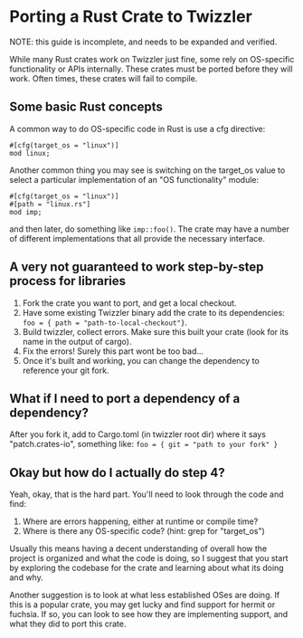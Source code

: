 # Porting a Rust Crate to Twizzler

NOTE: this guide is incomplete, and needs to be expanded and verified.

While many Rust crates work on Twizzler just fine, some rely on OS-specific functionality or APIs internally. These crates must be ported before they will work. Often times, these crates will fail to compile.

## Some basic Rust concepts

A common way to do OS-specific code in Rust is use a cfg directive:
```{rust}
#[cfg(target_os = "linux")]
mod linux;
```

Another common thing you may see is switching on the target_os value to select a particular implementation of an "OS functionality" module:

```{rust}
#[cfg(target_os = "linux")]
#[path = "linux.rs"]
mod imp;
```
and then later, do something like `imp::foo()`. The crate may have a number of different implementations that all provide the necessary interface.

## A very not guaranteed to work step-by-step process for libraries

1. Fork the crate you want to port, and get a local checkout.
2. Have some existing Twizzler binary add the crate to its dependencies: `foo = { path = "path-to-local-checkout"}`.
3. Build twizzler, collect errors. Make sure this built your crate (look for its name in the output of cargo).
4. Fix the errors! Surely this part wont be too bad...
5. Once it's built and working, you can change the dependency to reference your git fork.

## What if I need to port a dependency of a dependency?

After you fork it, add to Cargo.toml (in twizzler root dir) where it says "patch.crates-io", something like:
`foo = { git = "path to your fork" }`

## Okay but how do I actually do step 4?

Yeah, okay, that is the hard part. You'll need to look through the code and find:
1. Where are errors happening, either at runtime or compile time?
2. Where is there any OS-specific code? (hint: grep for "target_os")

Usually this means having a decent understanding of overall how the project is organized and what the code is doing, so I suggest that you start by exploring the codebase for the crate and learning about what its doing and why.

Another suggestion is to look at what less established OSes are doing. If this is a popular crate, you may get lucky and find support for hermit or fuchsia. If so, you can look to see how they are implementing support, and what they did to port this crate.

